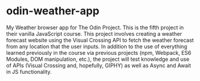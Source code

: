 # odin-weather-app
My Weather browser app for The Odin Project. This is the fifth project in their vanilla JavaScript course.
This project involves creating a weather forecast website using the Visual Crossing API to fetch the 
weather forecast from any location that the user inputs. In addition to the use of everything learned 
previously in the course via previous projects (npm, Webpack, ES6 Modules, DOM manipulation, etc.), the 
project will test knowledge and use of APIs (Visual Crossing and, hopefully, GIPHY) as well as Async and 
Await in JS functionality.
